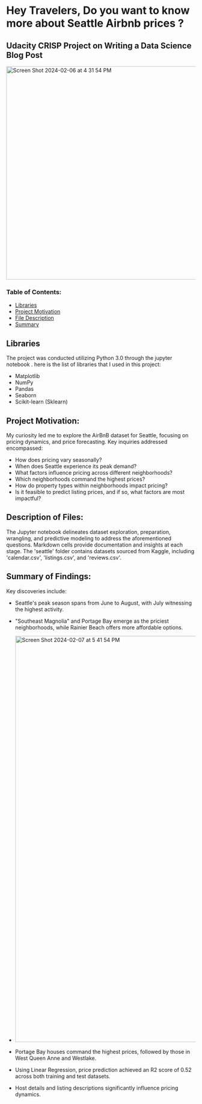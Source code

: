 # Hey Travelers, Do you want to know more about Seattle Airbnb prices ?
## Udacity CRISP Project on Writing a Data Science Blog Post
<img width="565" alt="Screen Shot 2024-02-06 at 4 31 54 PM" src="https://github.com/melfaraz/CRISP-DM-Project/assets/157326557/34308d10-d16c-4bd1-b9e8-63e648794aa7">



### Table of Contents:

* [Libraries](#libraries)
* [Project Motivation](#project-motivation)
* [File Description](#description-of-files)
* [Summary](#summary-of-findings)


## Libraries
The project was conducted utilizing Python 3.0 through the jupyter notebook . here is the list of libraries that I used in this project:

* Matplotlib
* NumPy
* Pandas
* Seaborn
* Scikit-learn (Sklearn)

## Project Motivation:
My curiosity led me to explore the AirBnB dataset for Seattle, focusing on pricing dynamics, and price forecasting. 
Key inquiries addressed encompassed:

* How does pricing vary seasonally?
* When does Seattle experience its peak demand?
* What factors influence pricing across different neighborhoods?
* Which neighborhoods command the highest prices?
* How do property types within neighborhoods impact pricing?
* Is it feasible to predict listing prices, and if so, what factors are most impactful?

## Description of Files:
The Jupyter notebook delineates dataset exploration, preparation, wrangling, and predictive modeling to address the aforementioned questions. Markdown cells provide documentation and insights at each stage. The 'seattle' folder contains datasets sourced from Kaggle, including 'calendar.csv', 'listings.csv', and 'reviews.csv'.

## Summary of Findings:
Key discoveries include:

* Seattle's peak season spans from June to August, with July witnessing the highest activity.

  
* "Southeast Magnolia" and Portage Bay emerge as the priciest neighborhoods, while Rainier Beach offers more affordable options.
* <img width="1076" alt="Screen Shot 2024-02-07 at 5 41 54 PM" src="https://github.com/melfaraz/CRISP-DM-Project/assets/157326557/bbf1f84f-ab5b-4e94-b2eb-7d4385a1aceb">

* Portage Bay houses command the highest prices, followed by those in West Queen Anne and Westlake.
* Using Linear Regression, price prediction achieved an R2 score of 0.52 across both training and test datasets.
* Host details and listing descriptions significantly influence pricing dynamics.





<!--
**melfaraz/melfaraz** is a ✨ _special_ ✨ repository because its `README.md` (this file) appears on your GitHub profile.

Here are some ideas to get you started:

- 🔭 I’m currently working on ...
- 🌱 I’m currently learning ...
- 👯 I’m looking to collaborate on ...
- 🤔 I’m looking for help with ...
- 💬 Ask me about ...
- 📫 How to reach me: ...
- 😄 Pronouns: ...
- ⚡ Fun fact: ...
-->
